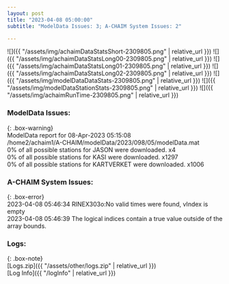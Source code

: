 ```yaml
---
layout: post
title: "2023-04-08 05:00:00"
subtitle: "ModelData Issues: 3; A-CHAIM System Issues: 2"

---
```


![]({{ "/assets/img/achaimDataStatsShort-2309805.png" | relative_url }})
![]({{ "/assets/img/achaimDataStatsLong00-2309805.png" | relative_url }})
![]({{ "/assets/img/achaimDataStatsLong01-2309805.png" | relative_url }})
![]({{ "/assets/img/achaimDataStatsLong02-2309805.png" | relative_url }})
![]({{ "/assets/img/modelDataDataStats-2309805.png" | relative_url }})
![]({{ "/assets/img/modelDataStationStats-2309805.png" | relative_url }})
![]({{ "/assets/img/achaimRunTime-2309805.png" | relative_url }})


### ModelData Issues:  
  
{: .box-warning}  
 ModelData report for 08-Apr-2023 05:15:08   
 /home2/achaim1/A-CHAIM/modelData/2023/098/05/modelData.mat   
 0% of all possible stations for JASON were downloaded. x4   
 0% of all possible stations for KASI were downloaded. x1297   
 0% of all possible stations for KARTVERKET were downloaded. x1006   
  
### A-CHAIM System Issues:  
  
{: .box-error}  
2023-04-08 05:46:34 RINEX303o:No valid times were found, vIndex is empty  
2023-04-08 05:46:39 The logical indices contain a true value outside of the array bounds.  

### Logs:  
  
{: .box-note}  
[Logs.zip]({{ "/assets/other/logs.zip" | relative_url }})  
[Log Info]({{ "/logInfo" | relative_url }})  

